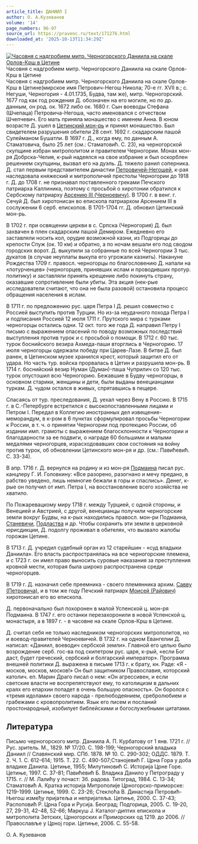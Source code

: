 ```yaml
---
article_title: ДАНИИЛ I
author: О. А.Кузеванов
volume: '14'
page_numbers: 96-97
source_url: https://pravenc.ru/text/171276.html
downloaded_at: '2025-10-13T11:34:29Z'
---
```


[![Часовня с надгробием митр. Черногорского Даниила на скале Орлов-Крш в Цетине](https://pravenc.ru/data/417/478/1234/i200.jpg "Кликните для увеличения картинки")](https://pravenc.ru/data/417/478/1234/i400.jpg)Часовня с надгробием митр. Черногорского Даниила на скале Орлов-Крш в Цетине  
Часовня с надгробием митр. Черногорского Даниила на скале Орлов-Крш в Цетине(мирское имя Петрович-Негош Никола; 70-е гг. XVII в.; с. Негуши, Черногория - 4.01.1735, Будва, там же), митр. Черногорский. 1677 год как год рождения Д. обозначен на его могиле, но по др. данным, он род. ок. 1672 либо ок. 1680 г. Сын воеводы Стефана (Шчепаца) Петровича-Негоша, часто именовался с отчеством Шчепчевич. Его мать приняла монашество с именем Анна. В юном возрасте Д. ушел в [Цетинский мон-рь](<https://pravenc.ru/text/Цетинский мон-рь.html>) и принял монашество. Был свидетелем разрушения обители 28 сент. 1692 г. скадарским пашой Сулейманом Бушатли. В 1697 г. Д., когда ему, по данным А. Стаматовича, было 25 лет (см.: Стаматовић. С. 23), на черногорской скупщине избран митрополитом и правителем Черногории. Монах мон-ря Добрска-Челия, к-рый надеялся на свое избрание и был оскорблен решением скупщины, вызвал его на дуэль. Д. тяжело ранил соперника. Д. стал первым представителем династии [Петровичей-Негошей](https://pravenc.ru/text/Петровичей-Негошей.html), к-рая наследовала княжеский и митрополичий престолы Черногории до 1918 г. Д. до 1708 г. не признавал поставленного греками Печского патриарха Каллиника, поэтому с просьбой о хиротонии обратился к Сербскому патриарху [Арсению III (Черноевичу)](<https://pravenc.ru/text/Арсению III (Черноевичу).html>). В 1700 г. в венг. г. Сечуй Д. был хиротонисан во епископа патриархом Арсением III в сослужении 6 серб. епископов. В 1701-1704 гг. Д. обновил Цетинский мон-рь.

В 1702 г. при освящении церкви в с. Српска (Черногория) Д. был захвачен в плен скадарским пашой Демиром. Ежедневно его заставляли носить кол, орудие возможной казни, из Подгорицы до крепости Спуж (ок. 10 км) и обратно, а по ночам вешали его под сводом городских ворот. Д. выкупили за собранные по всей Черногории 3 тыс. дукатов (в случае неуплаты выкупа его угрожали казнить). Накануне Рождества 1709 г. правосл. черногорцы по благословению Д. напали на «потурченцев» (черногорцев, принявших ислам и проводивших протур. политику) и заставляли принять крещение либо покинуть страну, оказавшие сопротивление были убиты. Эта акция (нек-рые исследователи считают, что она не была разовой) остановила процесс обращения населения в ислам.

В 1711 г. по предложению рус. царя Петра I Д. решил совместно с Россией выступить против Турции. Но из-за неудачного похода Петра I и подписания Россией 12 июля 1711 г. Прутского мира с турками черногорцы остались одни. 12 окт. того же года Д. направил Петру I письмо с выражением опасений по поводу возможных последствий выступления против турок и с просьбой о помощи. В 1712 г. 60 тыс. турок боснийского везира Ахмеда-паши вторглись в Черногорию. 17 июля черногорцы одержали победу при Царев-Лазе. В битве Д. был ранен, в Цетинском музее хранился крест, который защитил его от удара. Но часть тур. войска прорвалась в Цетин и разрушила мон-рь. В 1714 г. боснийский везир Нуман (Думан)-паша Чуприлич со 120 тыс. турок опустошил всю Черногорию. Бежавшие в Будву черногорцы, в основном старики, женщины и дети, были выданы венецианцами туркам. Д. чудом остался в живых, спрятавшись в пещере.

Cпасаясь от тур. преследования, Д. уехал через Вену в Россию. В 1715 г. в С.-Петербурге встретился с высокопоставленными лицами и Петром I. Передал в Коллегию иностранных дел извещение-меморандум, в к-ром в 6 пунктах сформулировал просьбы Черногории к России, в т. ч. о принятии Черногории под протекцию России, об издании имп. грамоты с выражением благосклонности к Черногории и благодарности за ее подвиги, о награде 60 большими и малыми медалями черногорцев, израсходовавших свои состояния на войну против турок, об обновлении Цетинского мон-ря и др. (см.: Павићевић. С. 33-34).

В апр. 1716 г. Д. вернулся на родину и из мон-ря [Подмаина](https://pravenc.ru/text/Подмаина.html) писал рус. канцлеру Г. И. Головкину: «Все разорено, разогнано и мечу предано, в рабство уведено, лишь немногие бежали в горы и спаслись». Денег, к-рые он получил от имп. Петра I, на восстановление всего хозяйства не хватило.

По Пожаревацкому миру 1718 г. между Турцией, с одной стороны, и Венецией и Австрией, с другой, венецианцы получили черногорские земли вокруг Будвы, на к-рых находились правосл. мон-ри Подмаина, [Станевичи](https://pravenc.ru/text/Станевичи.html), [Подластва](https://pravenc.ru/text/Подластва.html) и др. Чтобы сохранить эти земли в церковной юрисдикции, Д. подолгу проживал в обителях, что вызвало жалобы горожан Цетине.

В 1713 г. Д. учредил судебный орган из 12 старейшин - «суд владыки Даниила». Его власть распространялась на все черногорские племена, и с 1723 г. он имел право выносить суровые наказания за преступления кровной мести, которая была широко распространена среди черногорцев.

В 1719 г. Д. назначил себе преемника - своего племянника архим. [Савву (Петровича)](<https://pravenc.ru/text/Савву (Петровича).html>), и в том же году Печский патриарх [Моисей (Райович)](<https://pravenc.ru/text/Моисей (Райович).html>) хиротонисал его во епископа.

Д. первоначально был похоронен в малой Успенской ц. мон-ря Подмаина. В 1747 г. его останки перезахоронили в новой Успенской ц. монастыря, а в 1897 г. - в часовне на скале Орлов-Крш в Цетине.

Д. считал себя не только наследником черногорских митрополитов, но и воевод-правителей Черноевичей. В 1732 г. на одном Евангелии Д. написал: «Даниил, воеводич сербской земли». Главной его целью было возрождение серб. гос-ва под скипетром рус. царя, к-рый, «если Бог даст, будет греческий, сербский и болгарский император». Программа внешней политики Д. выражена в письме 1713 г. к брату, кн. Раде: «Я - москов, москов, москов!» Он был защитником Православия, которский католич. еп. Марин Драго писал о нем: «Он агрессивен, и если светские власти не воспрепятствуют ему, то католицизм в дальних краях его епархии попадет в очень большую опасность». Он боролся с «тремя идолами» своего народа - прелюбодеянием, сребролюбием и грабежами с кровопролитием. Язык его писем и посланий простонародный, изобилует библейскими и богослужебными цитатами.

## Литература

Письмо черногорского митр. Даниила А. П. Курбатову от 1 янв. 1721 г. // Рус. зритель. М., 1829. № 17/20. С. 198-199; Черногорский владыка Даниил // Славянский мир. СПб. 1878. № 10. С. 290-302; ОДДС. 1879. Т. 2. Ч. 1. С. 612-614; 1915. Т. 22. С. 490-507;Станоjевић Г. Црна Гора у доба владике Данила. Цетиње, 1955; Милутиновић С. Историjа Црне Горе. Цетиње, 1997. С. 37-81; Павићевић Б. Владика Данило у Петрограду у 1715. г. // М. Лалићу у почаст: Зб. радова. Титоград, 1984. С. 13-34; Стаматовић А. Кратка историjа Митрополиjе Црногорско-приморске: 1219-1999. Цетиње, 1999. С. 23-26; Стеклоћа В. Династиjа Петровић-Његош између приjатеља и неприjатеља. Цетиње, 2000. С. 37-43; Распоповић Р. Црна Гора и Русиjа. Београд; Подгорица, 2005. С. 19-20, 27, 29-31, 42-48, 52-66; Маркуш J. Каталог-диптих епископа и митрополита Зетских, Црногорских и Приморских од 1219. до 2006. // Православље у Црноj гори. Цетиње, 2006. С. 55-58.

О. А.  Кузеванов
